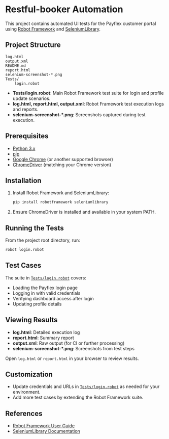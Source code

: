 # Restful-booker Automation

This project contains automated UI tests for the Payflex customer portal using [Robot Framework](https://robotframework.org/) and [SeleniumLibrary](https://robotframework.org/SeleniumLibrary/).

## Project Structure

```
log.html
output.xml
README.md
report.html
selenium-screenshot-*.png
Tests/
    login.robot
```

- **Tests/login.robot**: Main Robot Framework test suite for login and profile update scenarios.
- **log.html, report.html, output.xml**: Robot Framework test execution logs and reports.
- **selenium-screenshot-*.png**: Screenshots captured during test execution.

## Prerequisites

- [Python 3.x](https://www.python.org/)
- [pip](https://pip.pypa.io/en/stable/)
- [Google Chrome](https://www.google.com/chrome/) (or another supported browser)
- [ChromeDriver](https://chromedriver.chromium.org/) (matching your Chrome version)

## Installation

1. Install Robot Framework and SeleniumLibrary:
    ```sh
    pip install robotframework seleniumlibrary
    ```

2. Ensure ChromeDriver is installed and available in your system PATH.

## Running the Tests

From the project root directory, run:

```sh
robot login.robot
```

## Test Cases

The suite in [`Tests/login.robot`](Tests/login.robot) covers:

- Loading the Payflex login page
- Logging in with valid credentials
- Verifying dashboard access after login
- Updating profile details

## Viewing Results

- **log.html**: Detailed execution log
- **report.html**: Summary report
- **output.xml**: Raw output (for CI or further processing)
- **selenium-screenshot-*.png**: Screenshots from test steps

Open `log.html` or `report.html` in your browser to review results.

## Customization

- Update credentials and URLs in [`Tests/login.robot`](Tests/login.robot) as needed for your environment.
- Add more test cases by extending the Robot Framework suite.

## References

- [Robot Framework User Guide](https://robotframework.org/robotframework/latest/RobotFrameworkUserGuide.html)
- [SeleniumLibrary Documentation](https://robotframework.org/SeleniumLibrary/SeleniumLibrary.html)

